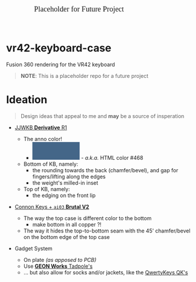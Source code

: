 <svg viewBox="0 0 600 120">
  <text font-family="CascadiaMono-Regular, Cascadia Mono" font-size="24" font-weight="normal" fill="currentColor">
    <tspan x="90" y="69">Placeholder for Future Project</tspan>
  </text>
</svg>

# vr42-keyboard-case

Fusion 360 rendering for the VR42 keyboard


> **NOTE**: This is a placeholder repo for a future project

# Ideation

> Design ideas that appeal to me and __may__ be a source of insperation

- [JJWKB **Derivative** R1](https://jjwkb.com/pages/derivative-r1)
  - The anno color!
    - <svg viewBox="0 0 128 48" width="128px" height="48px"><rect fill="#468" x="0" y="0" width="128" height="48"></rect></svg> - *a.k.a.* HTML color #468
  - Bottom of KB, namely:
    - the rounding towards the back (chamfer/bevel), and gap for fingers/lifting along the edges
    - the weight's milled-in inset
  - Top of KB, namely:
    - the edging on the front lip

- [Connon Keys + `ai03` **Brutal V2**](https://cannonkeys.com/products/brutal-v2-1800-keyboard)
  - The way the top case is different color to the bottom
    - make bottom in all copper ?!
  - The way it hides the top-to-bottom seam with the 45' chamfer/bevel on the bottom edge of the top case

- Gadget System
  - On plate *(as apposed to PCB)*
  - Use [**GEON Works** Tadpole's](https://geon.works/products/tadpole)
  - ... but also allow for socks and/or jackets, like the [QwertyKeys QK's](https://www.qwertykeys.com/products/qk65-parts-1?variant=42933732212979)

